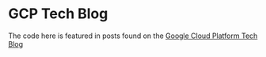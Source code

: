 # GCP Tech Blog
The code here is featured in posts found on the [Google Cloud Platform Tech Blog](https://cloud.google.com/blog/topics/developers-practitioners)